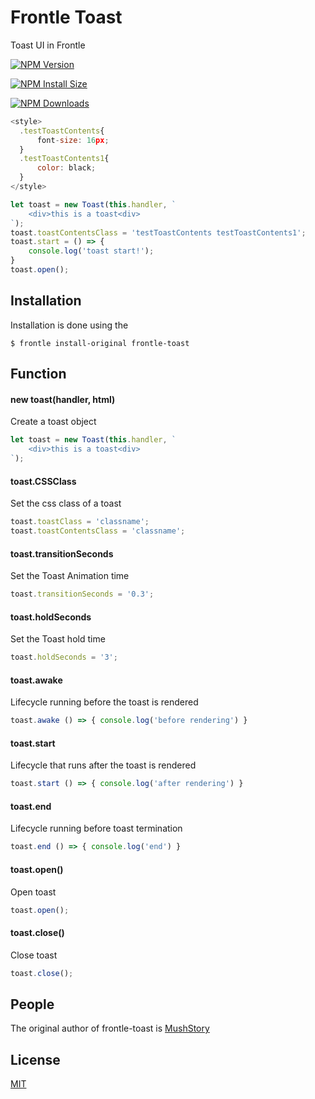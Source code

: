 # Frontle Toast

Toast UI in Frontle



 [![NPM Version][npm-version-image]][npm-url]

 [![NPM Install Size][npm-install-size-image]][npm-install-size-url]

 [![NPM Downloads][npm-downloads-image]][npm-downloads-url]

```javascript
<style>
  .testToastContents{
      font-size: 16px;
  }
  .testToastContents1{
      color: black;
  }
</style>

let toast = new Toast(this.handler, `
    <div>this is a toast<div>
`);
toast.toastContentsClass = 'testToastContents testToastContents1';
toast.start = () => {
    console.log('toast start!');
}
toast.open();
```



## Installation

Installation is done using the

```shell
$ frontle install-original frontle-toast
```



## Function

#### new toast(handler, html)

Create a toast object

```javascript
let toast = new Toast(this.handler, `
    <div>this is a toast<div>
`);
```



#### toast.CSSClass

Set the css class of a toast

```javascript
toast.toastClass = 'classname';
toast.toastContentsClass = 'classname';
```



#### toast.transitionSeconds

Set the Toast Animation time

```javascript
toast.transitionSeconds = '0.3';
```



#### toast.holdSeconds

Set the Toast hold time

```javascript
toast.holdSeconds = '3';
```



#### toast.awake

Lifecycle running before the toast is rendered

```javascript
toast.awake () => { console.log('before rendering') }
```



#### toast.start

Lifecycle that runs after the toast is rendered

```javascript
toast.start () => { console.log('after rendering') }
```



#### toast.end

Lifecycle running before toast termination

```javascript
toast.end () => { console.log('end') }
```



#### toast.open()

Open toast

```javascript
toast.open();
```



#### toast.close()

Close toast

```javascript
toast.close();
```



## People

The original author of frontle-toast is [MushStory](https://github.com/MushStory)



## License

 [MIT](LICENSE)



[npm-downloads-image]: https://badgen.net/npm/dm/frontle-toast
[npm-downloads-url]: https://npmcharts.com/compare/frontle-toast?minimal=true
[npm-install-size-image]: https://badgen.net/packagephobia/install/frontle-toast
[npm-install-size-url]: https://packagephobia.com/result?p=frontle-toast
[npm-url]: https://npmjs.org/package/frontle-toast
[npm-version-image]: https://badgen.net/npm/v/frontle-toast